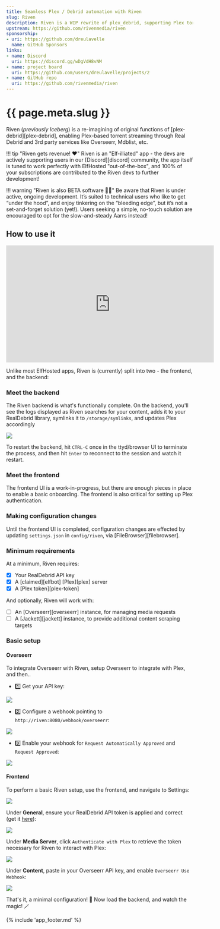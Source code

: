 ```yaml
---
title: Seamless Plex / Debrid automation with Riven
slug: Riven
description: Riven is a WIP rewrite of plex_debrid, supporting Plex torrent streaming through Real Debrid and 3rd party services like Overseerr, Mdblist, etc.
upstream: https://github.com/rivenmedia/riven
sponsorship:
- uri: https://github.com/dreulavelle
  name: GitHub Sponsors
links:
- name: Discord
  uri: https://discord.gg/wDgVdH8vNM
- name: project board
  uri: https://github.com/users/dreulavelle/projects/2
- name: GitHub repo
  uri: https://github.com/rivenmedia/riven
---
```


# {{ page.meta.slug }}

Riven (*previously Iceberg*) is a re-imagining of original functions of [plex-debrid][plex-debrid], enabling Plex-based torrent streaming through Real Debrid and 3rd party services like Overseerr, Mdblist, etc.

!!! tip "Riven gets revenue! :heart:"
    Riven is an "Elf-illiated" app - the devs are actively supporting users in our [Discord][discord] community, the app itself is tuned to work perfectly with ElfHosted "out-of-the-box", and 100% of your subscriptions are contributed to the Riven devs to further development!

!!! warning "Riven is also BETA software :scientist:"
    Be aware that Riven is under active, ongoing development. It’s suited to technical users who like to get “under the hood”, and enjoy tinkering on the “bleeding edge”, but it’s not a set-and-forget solution (yet!). Users seeking a simple, no-touch solution are encouraged to opt for the slow-and-steady Aarrs instead!

## How to use it

<iframe width="560" height="315" src="https://www.youtube.com/embed/ZHZAEhLuJqk?si=t5HJ5RT8UOfDDuXs" title="YouTube video player" frameborder="0" allow="accelerometer; autoplay; clipboard-write; encrypted-media; gyroscope; picture-in-picture; web-share" referrerpolicy="strict-origin-when-cross-origin" allowfullscreen></iframe>

Unlike most ElfHosted apps, Riven is (currently) split into two - the frontend, and the backend:

### Meet the backend

The Riven backend is what's functionally complete. On the backend, you'll see the logs displayed as Riven searches for your content, adds it to your RealDebrid library, symlinks it to `/storage/symlinks`, and updates Plex accordingly

![](/images/riven-backend.png)

To restart the backend, hit `CTRL-C` once in the ttyd/browser UI to terminate the process, and then hit `Enter` to reconnect to the session and watch it restart.

### Meet the frontend

The frontend UI is a work-in-progress, but there are enough pieces in place to enable a basic onboarding. The frontend is also critical for setting up Plex authentication.

### Making configuration changes

Until the frontend UI is completed, configuration changes are effected by updating `settings.json` in `config/riven`, via [FileBrowser][filebrowser].

### Minimum requirements

At a minimum, Riven requires:

* [x] Your RealDebrid API key
* [x] A [claimed][elfbot] [Plex][plex] server
* [x] A [Plex token][plex-token]

And optionally, Riven will work with:

* [ ] An [Overseerr][overseerr] instance, for managing media requests
* [ ] A [Jackett][jackett] instance, to provide additional content scraping targets
  
### Basic setup

#### Overseerr

To integrate Overseerr with Riven, setup Overseerr to integrate with Plex, and then..

* :one: Get your API key:

![](/images/riven-overseerr-1.png)

* :two: Configure a webhook pointing to `http://riven:8080/webhook/overseerr`:

![](/images/riven-overseerr-2.png)

* :three: Enable your webhook for `Request Automatically Approved` and `Request Approved`:

![](/images/riven-overseerr-3.png)

#### Frontend 

To perform a basic Riven setup, use the frontend, and navigate to Settings:

![](/images/riven-settings-1.png)

Under **General**, ensure your RealDebrid API token is applied and correct (get it [here](https://real-debrid.com/apitoken)):

![](/images/riven-settings-2.png)

Under **Media Server**, click `Authenticate with Plex` to retrieve the token necessary for Riven to interact with Plex:

![](/images/riven-settings-3.png)

Under **Content**, paste in your Overseerr API key, and enable `Overseerr Use Webhook`:

![](/images/riven-settings-4.png)

That's it, a minimal configuration! :partying_face: Now load the backend, and watch the magic! :magic_wand:

{% include 'app_footer.md' %}